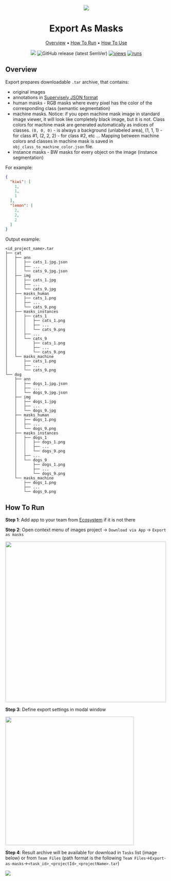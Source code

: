 <div align="center" markdown>
<img src="https://user-images.githubusercontent.com/106374579/186664538-21e06509-7372-44db-9f0e-512be05cad91.png"/>

# Export As Masks

<p align="center">
  <a href="#Overview">Overview</a> •
  <a href="#How-To-Run">How To Run</a> •
  <a href="#How-To-Use">How To Use</a>
</p>

[![](https://img.shields.io/badge/slack-chat-green.svg?logo=slack)](https://supervise.ly/slack)
![GitHub release (latest SemVer)](https://img.shields.io/github/v/release/supervisely-ecosystem/export-as-masks)
[![views](https://app.supervise.ly/img/badges/views/supervisely-ecosystem/export-as-masks.png)](https://supervise.ly)
[![runs](https://app.supervise.ly/img/badges/runs/supervisely-ecosystem/export-as-masks.png)](https://supervise.ly)

</div>

## Overview

Export prepares downloadable `.tar` archive, that contains:
- original images
- annotations in [Supervisely JSON format](https://docs.supervise.ly/data-organization/00_ann_format_navi)
- human masks - RGB masks where every pixel has the color of the corresponding class (semantic segmentation)
- machine masks. Notice: if you open machine mask image in standard image viewer, it will look like completely black image, but it is not. Class colors for machine mask are generated automatically as indices of classes. `(0, 0, 0)` - is always a background (unlabeled area), (1, 1, 1) - for class #1,  (2, 2, 2) - for class #2, etc ... Mapping between machine colors and classes in machine mask is saved in `obj_class_to_machine_color.json` file. 
- instance masks - BW masks for every object on the image (instance segmentation)

For example:   

```json
{
  "kiwi": [
    1,
    1,
    1
  ],
  "lemon": [
    2,
    2,
    2
  ]
}
```

Output example:

```text
<id_project_name>.tar
├── cat
│   ├── ann
│   │   ├── cats_1.jpg.json
│   │   ├── ...
│   │   └── cats_9.jpg.json
│   ├── img
│   │   ├── cats_1.jpg
│   │   ├── ...
│   │   └── cats_9.jpg
│   ├── masks_human
│   │   ├── cats_1.png
│   │   ├── ...
│   │   └── cats_9.png
│   ├── masks_instances
│   │   ├── cats_1
│   │   │   ├── cats_1.png
│   │   │   ├── ...
│   │   │   └── cats_9.png
│   │   ├── ...
│   │   └── cats_9
│   │       ├── cats_1.png
│   │       ├── ...
│   │       └── cats_9.png
│   └── masks_machine
│       ├── cats_1.png
│       ├── ...
│       └── cats_9.png
└── dog
    ├── ann
    │   ├── dogs_1.jpg.json
    │   ├── ...
    │   └── dogs_9.jpg.json
    ├── img
    │   ├── dogs_1.jpg
    │   ├── ...
    │   └── dogs_9.jpg
    ├── masks_human
    │   ├── dogs_1.png
    │   ├── ...
    │   └── dogs_9.png
    ├── masks_instances
    │   ├── dogs_1
    │   │   ├── dogs_1.png
    │   │   ├── ...
    │   │   └── dogs_9.png
    │   ├── ...
    │   └── dogs_9
    │       ├── dogs_1.png
    │       ├── ...
    │       └── dogs_9.png
    └── masks_machine
        ├── dogs_1.png
        ├── ...
        └── dogs_9.png
```

## How To Run 
**Step 1**: Add app to your team from [Ecosystem](https://app.supervise.ly/apps/ecosystem/export-as-masks) if it is not there

**Step 2**: Open context menu of images project -> `Download via App` -> `Export as masks` 

<img src="https://i.imgur.com/IcceeId.png" width="500"/>

**Step 3**: Define export settings in modal window

<img src="https://user-images.githubusercontent.com/48913536/181037292-4e88f6af-c4e7-4575-9f29-ac8984a70cd0.png" width="400"/>

**Step 4**: Result archive will be available for download in `Tasks` list (image below) or from `Team Files` (path format is the following `Team Files`->`Export-as-masks`->`<task_id>_<projectId>_<projectName>.tar`)

<img src="https://i.imgur.com/hibPn9b.png"/>

